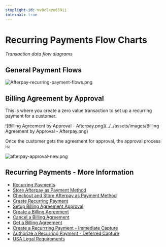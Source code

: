 ```yaml
---
stoplight-id: mv0cleye659ii
internal: true
---
```


# Recurring Payments Flow Charts

_Transaction data flow diagrams_

## General Payment Flows

![Afterpay-recurring-payment-flows.png](../../assets/images/Afterpay-recurring-payment-flows.png)

## Billing Agreement by Approval

This is where you create a zero value transaction to set up a recurring payment for a customer.

!\[Billing Agreement by Approval - Afterpay.png]\(../../assets/images/Billing Agreement by Approval - Afterpay.png)

Once the customer gets the agreement for approval, the approval process is:

![afterpay-approval-new.png](../../assets/images/afterpay-approval-new.png)

## Recurring Payments - More Information

- [Recurring Payments](Recurring-Payments.md)
- [Store Afterpay as Payment Method](Store-Afterpay-as-Payment-Method.md)
- [Checkout and Store Afterpay as Payment Method](Checkout-and-Store-Afterpay-as-Payment-Method.md)
- [Create Recurring Payment](Create-Recurring-Payment.md)
- [Setup Billing Agreement Approval](Setup-Billing-Agreement-Approval.md)
- [Create a Billing Agreement](Create-Billing-Agreement.md)
- [Cancel a Billing Agreement](Cancel-Billing-Agreement.md)
- [Get a Billing Agreement](Get-Billing-Agreement.md)
- [Create a Recurrring Payment - Immediate Capture](Create-Recurring-Payment-ic.md)
- [Authorize a Recurring Payment - Deferred Capture](Authorize-Recurring-Payment-dc.md)
- [USA Legal Requirements](USA-Legal-Requirements.md)
